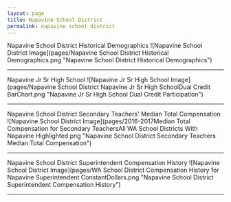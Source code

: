 ```yaml
---
layout: page
title: Napavine School District
permalink: napavine school district
---
```



Napavine School District Historical Demographics
![Napavine School District Image](pages/Napavine School District Historical Demographics.png "Napavine School District Historical Demographics")

___

Napavine Jr Sr High School
![Napavine Jr Sr High School Image](pages/Napavine School District Napavine Jr Sr High SchoolDual Credit BarChart.png "Napavine Jr Sr High School Dual Credit Participation")

___

Napavine School District Secondary Teachers' Median Total Compensation
![Napavine School District Image](pages/2016-2017Median Total Compensation for Secondary TeachersAll WA School Districts With Napavine Highlighted.png "Napavine School District Secondary Teachers Median Total Compensation")

___

Napavine School District Superintendent Compensation History
![Napavine School District Image](pages/WA School District Compensation History for Napavine Superintendent ConstantDollars.png "Napavine School District Superintendent Compensation History")

___

